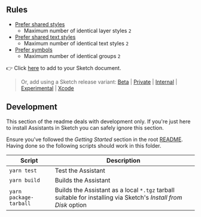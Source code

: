 ## Rules

- [Prefer shared styles](https://github.com/sketch-hq/sketch-assistants/tree/main/assistants/core/src/rules/layer-styles-prefer-shared)
  - Maximum number of identical layer styles `2`
- [Prefer shared text styles](https://github.com/sketch-hq/sketch-assistants/tree/main/assistants/core/src/rules/text-styles-prefer-shared)
  - Maximum number of identical text styles `2`
- [Prefer symbols](https://github.com/sketch-hq/sketch-assistants/tree/main/assistants/core/src/rules/groups-no-similar)
  - Maximum number of identical groups `2`

👉 Click
[here](https://add-sketch-assistant.now.sh/api/main?pkg=@sketch-hq/sketch-reuse-suggestions-assistant)
to add to your Sketch document.

> Or, add using a Sketch release variant:
> [Beta](https://add-sketch-assistant.now.sh/api/main?variant=beta&pkg=@sketch-hq/sketch-reuse-suggestions-assistant)
> |
> [Private](https://add-sketch-assistant.now.sh/api/main?variant=private&pkg=@sketch-hq/sketch-reuse-suggestions-assistant)
> |
> [Internal](https://add-sketch-assistant.now.sh/api/main?variant=internal&pkg=@sketch-hq/sketch-reuse-suggestions-assistant)
> |
> [Experimental](https://add-sketch-assistant.now.sh/api/main?variant=experimental&pkg=@sketch-hq/sketch-reuse-suggestions-assistant)
> |
> [Xcode](https://add-sketch-assistant.now.sh/api/main?variant=xcode&pkg=@sketch-hq/sketch-reuse-suggestions-assistant)

## Development

This section of the readme deals with development only. If you're just here to install Assistants in
Sketch you can safely ignore this section.

Ensure you've followed the _Getting Started_ section in the root [README](../../). Having done so
the following scripts should work in this folder.

| Script                 | Description                                                                                                     |
| ---------------------- | --------------------------------------------------------------------------------------------------------------- |
| `yarn test`            | Test the Assistant                                                                                              |
| `yarn build`           | Builds the Assistant                                                                                            |
| `yarn package-tarball` | Builds the Assistant as a local `*.tgz` tarball suitable for installing via Sketch's _Install from Disk_ option |
